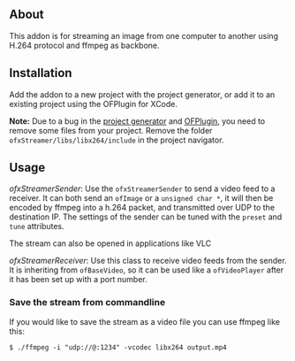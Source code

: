 ## About
This addon is for streaming an image from one computer to another using H.264 protocol and ffmpeg as backbone.


## Installation
Add the addon to a new project with the project generator, or add it to an existing project using the OFPlugin for XCode. 

**Note:** Due to a bug in the [project generator](https://github.com/ofZach/projectGeneratorSimple/issues/60) and [OFPlugin](https://github.com/admsyn/OFPlugin/issues/26), you need to remove some files from your project. Remove the folder `ofxStreamer/libs/libx264/include` in the project navigator. 

## Usage
*ofxStreamerSender*: 
Use the `ofxStreamerSender` to send a video feed to a receiver.  It can both send an `ofImage` or a `unsigned char *`, it will then be encoded by ffmpeg into a h.264 packet, and transmitted over UDP to the destination IP.  The settings of the sender can be tuned with the `preset` and `tune` attributes.

The stream can also be opened in applications like VLC

*ofxStreamerReceiver*:
Use this class to receive video feeds from the sender. It is inheriting from `ofBaseVideo`, so it can be used like a `ofVideoPlayer` after it has been set up with a port number.
	

### Save the stream from commandline
If you would like to save the stream as a video file you can use ffmpeg like this:

	$ ./ffmpeg -i "udp://@:1234" -vcodec libx264 output.mp4 
